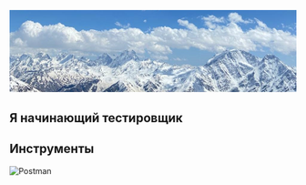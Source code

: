 ![Header](https://github.com/PuzikovaV/puzikovav/blob/main/assets/Elbrus.jpg)

## Я начинающий тестировщик

## Инструменты

![Postman](https://img.shields.io/badge/Postman-ffffff?style=flat-square&logo=Postman)
